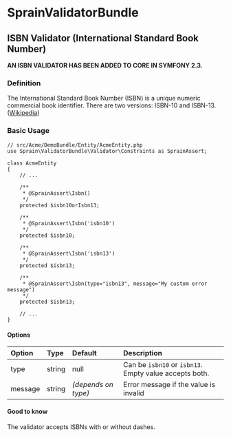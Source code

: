 SprainValidatorBundle
=====================

## ISBN Validator (International Standard Book Number)

**AN ISBN VALIDATOR HAS BEEN ADDED TO CORE IN SYMFONY 2.3.**

### Definition

The International Standard Book Number (ISBN) is a unique numeric commercial book identifier. There are two versions: ISBN-10 and ISBN-13. ([Wikipedia](http://en.wikipedia.org/wiki/International_Standard_Book_Number))


### Basic Usage

    // src/Acme/DemoBundle/Entity/AcmeEntity.php
    use Sprain\ValidatorBundle\Validator\Constraints as SprainAssert;

    class AcmeEntity
    {
        // ...

        /**
         * @SprainAssert\Isbn()
         */
        protected $isbn10orIsbn13;
        
        /**
         * @SprainAssert\Isbn('isbn10')
         */
        protected $isbn10;
        
        /**
         * @SprainAssert\Isbn('isbn13')
         */
        protected $isbn13;
        
        /**
         * @SprainAssert\Isbn(type="isbn13", message="My custom error message")
         */
        protected $isbn13;

        // ...
    }
    
#### Options
Option    | Type    | Default   | Description
:---------|:--------|:---------|:------------
type      | string  | null     | Can be `isbn10` or  `isbn13`. Empty value accepts both.
message   | string  | *(depends on type)* | Error message if the value is invalid

#### Good to know
The validator accepts ISBNs with or without dashes.